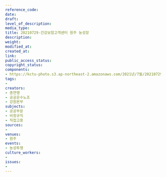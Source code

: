 ```yaml
---
reference_code: 
date: 
draft: 
level_of_description: 
media_type: 
title: 20210729-건강보험고객센터 원주 농성장
description: 
weight: 
modified_at: 
created_at: 
link: 
public_access_status: 
copyright_status: 
components:
- https://kctu-photo.s3.ap-northeast-2.amazonaws.com/2021년/7월/20210729-건강보험고객센터+원주+농성장/_DSC0528.jpg
tags:
- 
creators:
- 총연맹
- 공공운수노조
- 강원본부
subjects:
- 공공부문
- 비정규직
- 직접고용
sources:
- 
venues:
- 원주
events:
- 농성투쟁
culture_workers:
- 
issues:
- 
---
```

